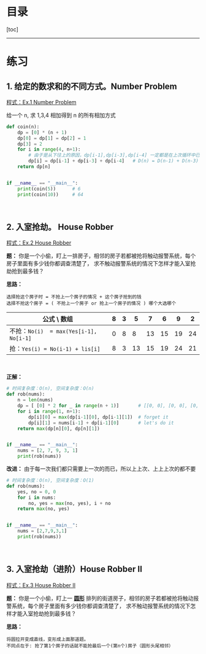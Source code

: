# 目录

[toc]

---


# 练习

## 1. 给定的数求和的不同方式。Number Problem

[程式：Ex.1 Number Problem](http://39.100.240.159:1234/notebooks/24-26_Dynamic_Programming/23_01_DynamicProgramming.ipynb#Ex1)

给一个 n, 求 1,3,4 相加得到 n 的所有相加方式

```python
def coin(n):
    dp = [0] * (n + 1)
    dp[0] = dp[1] = dp[2] = 1
    dp[3] = 2
    for i in range(4, n+1):
        # 由于是从下往上的原因，dp[i-1],dp[i-3],dp[i-4] 一定都是在上次循环中已经得到答案存入的 dp 数组的，所以计算速度会非常快
        dp[i] = dp[i-1] + dp[i-3] + dp[i-4]   # D(n) = D(n-1) + D(n-3) + D(n-4)
    return dp[n]


if __name__ == "__main__":
    print(coin(5))      # 6
    print(coin(10))     # 64
```
<br>




## 2. 入室抢劫。 House Robber
[程式：Ex.2 House Robber](http://39.100.240.159:1234/notebooks/24-26_Dynamic_Programming/23_01_DynamicProgramming.ipynb#Ex2)

**题：**
你是一个小偷，盯上一排房子，相邻的房子若都被抢将触动报警系统，每个房子里面有多少钱你都调查清楚了，
求不触动报警系统的情况下怎样才能入室抢劫抢到最多钱？

**思路：**
```
选择抢这个房子时 = 不抢上一个房子的情况 + 这个房子抢到的钱
选择不抢这个房子 = ( 不抢上一个房子 or 抢上一个房子的情况 ) 哪个大选哪个
```
|     公式 \ 数组                              |   8   |  3    |   5   |  7    |    6  |  9    |  2    |
| ----                              | ---- | ---- | ---- | ---- | ---- | ---- | ---- |
|  不抢：`No(i)  = max(Yes[i-1], No[i-1]` |   0   |   8   |  8    |  13    |  15    |  19    |   24   |
| 抢：`Yes(i) = No(i-1) + lis[i]`       |  8    |   3   |  13    |   15   |  19    |  24    |    21  |

<br>

**正解：**
```python
# 时间复杂度：O(n), 空间复杂度：O(n)
def rob(nums):
    n = len(nums)
    dp = [ [0] * 2 for _ in range(n + 1)]       # [[0, 0], [0, 0], [0, 0], ...]
    for i in range(1, n+1):
        dp[i][0] = max(dp[i-1][0], dp[i-1][1])  # forget it
        dp[i][1] = nums[i-1] + dp[i-1][0]       # let's do it
    return max(dp[n][0], dp[n][1])


if __name__ == "__main__":
    nums = [2, 7, 9, 3, 1]
    print(rob(nums))
```


**改进：**
由于每一次我们都只需要上一次的而已，所以上上次、上上上次的都不要
```python
# 时间复杂度：O(n), 空间复杂度：O(1)
def rob(nums):
    yes, no = 0, 0
    for i in nums: 
        no, yes = max(no, yes), i + no
    return max(no, yes)


if __name__ == "__main__":
    nums = [2,7,9,3,1]
    print(rob(nums))
```

<br>




## 3. 入室抢劫（进阶）House Robber II

[程式：Ex.3 House Robber II](http://39.100.240.159:1234/notebooks/24-26_Dynamic_Programming/23_01_DynamicProgramming.ipynb#Ex3)


**题：**
你是一个小偷，盯上一 **<u>圆形</u>** 排列的街道房子，相邻的房子若都被抢将触动报警系统，每个房子里面有多少钱你都调查清楚了，
求不触动报警系统的情况下怎样才能入室抢劫抢到最多钱？
<u></u>

**思路：**
```
将圆拉开变成直线，变形成上面那道题。
不同点在于: 抢了第1个房子的话就不能抢最后一个(第n个)房子（圆形头尾相邻）
```



```python

```
<br>

<!-- ## 4. 组织聚会 Planning Party -->

<!-- [程式：Ex.4](http://39.100.240.159:1234/notebooks/24-26_Dynamic_Programming/23_01_DynamicProgramming.ipynb#Ex4) -->


```python

```
<br>

<!-- ## 5. 瓷砖问题 -->

<!-- [程式：Ex.5](http://39.100.240.159:1234/notebooks/24-26_Dynamic_Programming/23_01_DynamicProgramming.ipynb#Ex5) -->


```python

```
<br>

<!-- ## 6. 最小台阶问题 -->

<!-- [程式：Ex.6](http://39.100.240.159:1234/notebooks/24-26_Dynamic_Programming/23_01_DynamicProgramming.ipynb#Ex6) -->


```python

```
<br>

<!-- ## 7. 求编码方式 Decode Way -->

<!-- [程式：Ex.7](http://39.100.240.159:1234/notebooks/24-26_Dynamic_Programming/23_01_DynamicProgramming.ipynb#Ex7) -->


```python

```
<br>

<!-- ## 8. 独特二叉树的搜索路径 Unique Binary Search Tree -->

<!-- [程式：Ex.8](http://39.100.240.159:1234/notebooks/24-26_Dynamic_Programming/23_01_DynamicProgramming.ipynb#Ex8) -->


```python

```
<br>


<!-- ## 9. 最大子序列乘积 Maximum Product Subarray -->

<!-- [程式：Ex.9](http://39.100.240.159:1234/notebooks/24-26_Dynamic_Programming/23_01_DynamicProgramming.ipynb#Ex9) -->


```python

```






